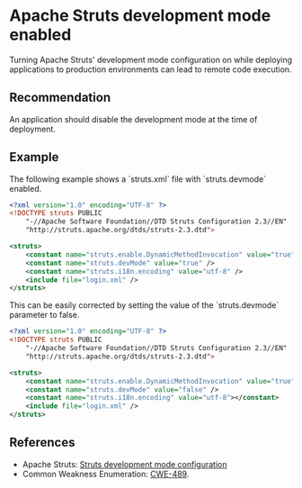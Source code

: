 # Apache Struts development mode enabled
Turning Apache Struts' development mode configuration on while deploying applications to production environments can lead to remote code execution.


## Recommendation
An application should disable the development mode at the time of deployment.


## Example
The following example shows a \`struts.xml\` file with \`struts.devmode\` enabled.


```xml
<?xml version="1.0" encoding="UTF-8" ?>
<!DOCTYPE struts PUBLIC
	"-//Apache Software Foundation//DTD Struts Configuration 2.3//EN"
	"http://struts.apache.org/dtds/struts-2.3.dtd">

<struts>
    <constant name="struts.enable.DynamicMethodInvocation" value="true" />
    <constant name="struts.devMode" value="true" />
    <constant name="struts.i18n.encoding" value="utf-8" />
    <include file="login.xml" />
</struts>

```
This can be easily corrected by setting the value of the \`struts.devmode\` parameter to false.


```xml
<?xml version="1.0" encoding="UTF-8" ?>
<!DOCTYPE struts PUBLIC
	"-//Apache Software Foundation//DTD Struts Configuration 2.3//EN"
	"http://struts.apache.org/dtds/struts-2.3.dtd">

<struts>
    <constant name="struts.enable.DynamicMethodInvocation" value="true" />
    <constant name="struts.devMode" value="false" />
    <constant name="struts.i18n.encoding" value="utf-8"></constant>
    <include file="login.xml" />
</struts>
```

## References
* Apache Struts: [Struts development mode configuration](https://struts.apache.org/core-developers/development-mode.html)
* Common Weakness Enumeration: [CWE-489](https://cwe.mitre.org/data/definitions/489.html).
